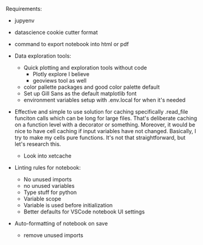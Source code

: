 Requirements:
- jupyenv
- datascience cookie cutter format
- command to export notebook into html or pdf
- Data exploration tools:
	- Quick plotting and exploration tools without code
		- Plotly explore I believe
		- geoviews tool as well
	- color pallette packages and good color palette default
	- Set up Gill Sans as the default matplotlib font
	- environment variables setup with .env.local for when it's needed
- Effective and simple to use solution for caching specifically .read_file funciton calls which can be long for large files. That's deliberate caching on a function level with a decorator or something. Moreover, it would be nice to have cell caching if input variables have not changed. Basically, I try to make my cells pure functions. It's not that straightforward, but let's research this.
	- Look into xetcache
	
- Linting rules for notebook:
	- No unused imports
	- no unused variables
	- Type stuff for python
	- Variable scope
	- Variable is used before initialization
	- Better defaults for VSCode notebook UI settings
- Auto-formatting of notebook on save
	- remove unused imports

